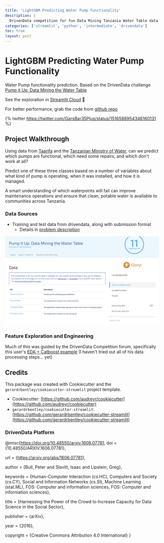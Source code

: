 ```yaml
---
title: 'LightGBM Predicting Water Pump Functionality' 
description: |
  DrivenData competition for fun Data Mining Tanzania Water Table data.
categories: ['streamlit', 'python', 'intermediate', 'drivendata']
toc: true
layout: post
---
```


# LightGBM Predicting Water Pump Functionality

Water Pump functionality prediction. Based on the DrivenData challenge [Pump it Up: Data Mining the Water Table](https://www.drivendata.org/competitions/7/pump-it-up-data-mining-the-water-table/page/23/)

See the exploration in [Streamlit Cloud](https://share.streamlit.io/gerardrbentley/pump-it-up/main) 🎈

For better performance, grab the code from [github repo](https://github.com/gerardrbentley/pump-it-up)

{% twitter https://twitter.com/GarsBar35Plus/status/1516588954346160131 %}

## Project Walkthrough

Using data from [Taarifa](http://taarifa.org/) and the [Tanzanian Ministry of Water](http://maji.go.tz/), can we predict which pumps are functional, which need some repairs, and which don't work at all?

Predict one of these three classes based on a number of variables about what kind of pump is operating, when it was installed, and how it is managed.

A smart understanding of which waterpoints will fail can improve maintenance operations and ensure that clean, potable water is available to communities across Tanzania.

### Data Sources

- Training and test data from drivendata, along with submission format
  - Details in [problem description](https://www.drivendata.org/competitions/7/pump-it-up-data-mining-the-water-table/page/25/#features_list)

![driven data downloads](/images/2022-04-15-20-02-15.png)

### Feature Exploration and Engineering

Much of this was guided by the DrivenData Competition forum, specifically this user's [EDA + Catboost example](https://towardsdatascience.com/pump-it-up-with-catboost-828bf9eaac68) (I haven't tried out all of his data processing steps... yet)

## Credits

This package was created with Cookiecutter and the `gerardrbentley/cookiecutter-streamlit` project template.

- Cookiecutter: [https://github.com/audreyr/cookiecutter](https://github.com/audreyr/cookiecutter)
- `gerardrbentley/cookiecutter-streamlit`: [https://github.com/gerardrbentley/cookiecutter-streamlit](https://github.com/gerardrbentley/cookiecutter-streamlit)

### DrivenData Platform

@misc{<https://doi.org/10.48550/arxiv.1606.07781>,
  doi = {10.48550/ARXIV.1606.07781},

  url = {<https://arxiv.org/abs/1606.07781>},

  author = {Bull, Peter and Slavitt, Isaac and Lipstein, Greg},

  keywords = {Human-Computer Interaction (cs.HC), Computers and Society (cs.CY), Social and Information Networks (cs.SI), Machine Learning (stat.ML), FOS: Computer and information sciences, FOS: Computer and information sciences},

  title = {Harnessing the Power of the Crowd to Increase Capacity for Data Science in the Social Sector},

  publisher = {arXiv},

  year = {2016},

  copyright = {Creative Commons Attribution 4.0 International}
}
